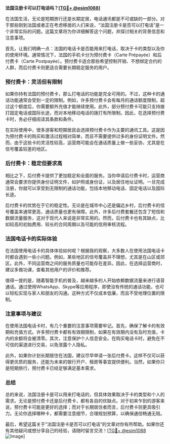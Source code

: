 **法国注册卡可以打电话吗？[[TG💪+ @esim1088](https://t.me/s/esim1088)]**

在法国生活，无论是短期旅行还是长期定居，电话通讯都是不可或缺的一部分。对于那些刚到法国或者正在考虑移居的人们来说，“法国注册卡是否可以打电话”是一个非常实际的问题。这篇文章将为你详细解答这个问题，并探讨相关的背景信息和注意事项。

首先，让我们明确一点：法国的电话卡是否能用来打电话，取决于卡的类型以及你的使用环境。通常情况下，法国的手机卡分为预付费卡（Carte Prépayée）和后付费卡（Carte Postpayée）。预付费卡适合那些希望控制开销、不想绑定合约的人群，而后付费卡则更适合需要长期稳定服务的用户。

### 预付费卡：灵活但有限制

如果你持有法国的预付费卡，那么打电话的功能是完全可用的。不过，这种卡的通话功能通常会受到一定的限制。例如，许多预付费卡会有每月的通话额度限制，超过这个额度后，你需要额外充值才能继续使用。此外，部分预付费卡可能只支持拨打固定电话或国际长途，而对本地移动电话的拨打有所限制。因此，在选择预付费卡时，务必仔细阅读其条款和条件。

在实际使用中，很多游客和短期居民会选择预付费卡作为主要的通讯工具。这是因为预付费卡的购买和激活过程相对简单，而且不需要提供过多的身份证明文件。然而，由于这些卡的灵活性较高，运营商可能会在通话质量上做一些妥协，尤其是在信号覆盖较差的地区。

### 后付费卡：稳定但要求高

相比之下，后付费卡提供了更加稳定和全面的服务。当你申请后付费卡时，运营商通常会要求你提供身份证明文件，如护照或身份证，以及居住地址证明。一旦完成注册，你就可以享受到无限制的通话功能，包括本地移动电话、固定电话以及国际长途。

后付费卡的优势在于它的稳定性。无论是在城市中心还是偏远乡村，后付费卡的信号覆盖率通常更高，通话质量也更有保障。此外，许多后付费套餐还包含了短信和数据流量服务，这对于现代人来说是非常实用的。然而，后付费卡也有其缺点，比如较高的初始费用、较长的合同周期以及可能的信用审核流程。

### 法国电话卡的实际体验

在法国使用电话卡的具体体验如何呢？根据我的观察，大多数人在使用法国电话卡时都会遇到一些小问题。例如，某些地区的信号覆盖并不理想，尤其是在山区或郊区。此外，不同运营商之间的服务质量也可能存在差异。因此，在选择运营商时，建议多做功课，查看其他用户的评价和推荐。

值得一提的是，随着智能手机的普及，越来越多的人开始依赖数据流量来进行语音通话。通过使用WhatsApp、Skype等应用程序，即使没有传统的通话功能，也可以轻松实现与家人和朋友的沟通。这种方式不仅成本低廉，而且不受地理位置的限制。

### 注意事项与建议

在使用法国电话卡时，有几个重要的注意事项需要牢记。首先，确保了解卡的有效期和充值方式。许多预付费卡都有有效期限制，如果在有效期内没有及时充值，卡内的余额将会被清零。其次，注意保护个人信息安全。在购买电话卡时，避免在不可信的渠道进行交易，以免泄露个人隐私。

此外，如果你计划长期居住在法国，建议尽早申请一张后付费卡。这样不仅可以获得更优质的服务，还能为未来的银行开户、租房等事宜提供便利。当然，如果你只是短期旅行，预付费卡已经足够满足基本需求。

### 总结

总的来说，法国注册卡是可以用来打电话的，但具体效果取决于卡的类型和个人的需求。无论是预付费卡还是后付费卡，都有各自的优缺点。对于初来乍到的游客来说，预付费卡可能是更好的选择；而对于长期居住者而言，后付费卡则更具吸引力。无论你选择哪种卡，都需要注意细节，合理规划预算，以确保通信畅通无阻。

最后，希望这篇关于“法国注册卡是否可以打电话”的文章对你有所帮助。如果你还有其他疑问或想分享自己的经验，请随时留言交流！[[TG💪+ @esim1088](https://t.me/s/esim1088) ![Image](https://i.postimg.cc/4NQfJmqS/Snipaste-2025-05-13-00-14-12.png)]